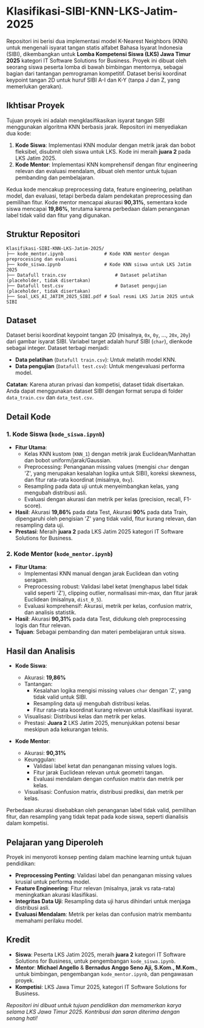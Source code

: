 # Klasifikasi-SIBI-KNN-LKS-Jatim-2025

Repositori ini berisi dua implementasi model K-Nearest Neighbors (KNN) untuk mengenali isyarat tangan statis alfabet Bahasa Isyarat Indonesia (SIBI), dikembangkan untuk **Lomba Kompetensi Siswa (LKS) Jawa Timur 2025** kategori IT Software Solutions for Business. Proyek ini dibuat oleh seorang siswa peserta lomba di bawah bimbingan mentornya, sebagai bagian dari tantangan pemrograman kompetitif. Dataset berisi koordinat keypoint tangan 2D untuk huruf SIBI A-I dan K-Y (tanpa J dan Z, yang memerlukan gerakan).

## Ikhtisar Proyek

Tujuan proyek ini adalah mengklasifikasikan isyarat tangan SIBI menggunakan algoritma KNN berbasis jarak. Repositori ini menyediakan dua kode:
1. **Kode Siswa**: Implementasi KNN modular dengan metrik jarak dan bobot fleksibel, disubmit oleh siswa untuk LKS. Kode ini meraih **juara 2** pada LKS Jatim 2025.
2. **Kode Mentor**: Implementasi KNN komprehensif dengan fitur engineering relevan dan evaluasi mendalam, dibuat oleh mentor untuk tujuan pembanding dan pembelajaran.

Kedua kode mencakup preprocessing data, feature engineering, pelatihan model, dan evaluasi, tetapi berbeda dalam pendekatan preprocessing dan pemilihan fitur. Kode mentor mencapai akurasi **90,31%**, sementara kode siswa mencapai **19,86%**, terutama karena perbedaan dalam penanganan label tidak valid dan fitur yang digunakan.

## Struktur Repositori

```
Klasifikasi-SIBI-KNN-LKS-Jatim-2025/
├── kode_mentor.ipynb               # Kode KNN mentor dengan preprocessing dan evaluasi
├── kode_siswa.ipynb                # Kode KNN siswa untuk LKS Jatim 2025
├── Datafull train.csv                  # Dataset pelatihan (placeholder, tidak disertakan)
├── Datafull test.csv                   # Dataset pengujian (placeholder, tidak disertakan)
├── Soal_LKS_AI_JATIM_2025_SIBI.pdf # Soal resmi LKS Jatim 2025 untuk SIBI
```

## Dataset

Dataset berisi koordinat keypoint tangan 2D (misalnya, `0x`, `0y`, ..., `20x`, `20y`) dari gambar isyarat SIBI. Variabel target adalah huruf SIBI (`char`), dienkode sebagai integer. Dataset terbagi menjadi:
- **Data pelatihan** (`Datafull train.csv`): Untuk melatih model KNN.
- **Data pengujian** (`Datafull test.csv`): Untuk mengevaluasi performa model.

**Catatan**: Karena aturan privasi dan kompetisi, dataset tidak disertakan. Anda dapat menggunakan dataset SIBI dengan format serupa di folder `data_train.csv` dan `data_test.csv`.

## Detail Kode

### 1. Kode Siswa (`kode_siswa.ipynb`)
- **Fitur Utama**:
  - Kelas KNN kustom (`KNN_1`) dengan metrik jarak Euclidean/Manhattan dan bobot uniform/jarak/Gaussian.
  - Preprocessing: Penanganan missing values (mengisi `char` dengan 'Z', yang merupakan kesalahan logika untuk SIBI), koreksi skewness, dan fitur rata-rata koordinat (misalnya, `0xy`).
  - Resampling pada data uji untuk menyeimbangkan kelas, yang mengubah distribusi asli.
  - Evaluasi dengan akurasi dan metrik per kelas (precision, recall, F1-score).
- **Hasil**: Akurasi **19,86%** pada data Test, Akurasi **90%** pada data Train, dipengaruhi oleh pengisian 'Z' yang tidak valid, fitur kurang relevan, dan resampling data uji.
- **Prestasi**: Meraih **juara 2** pada LKS Jatim 2025 kategori IT Software Solutions for Business.

### 2. Kode Mentor (`kode_mentor.ipynb`)
- **Fitur Utama**:
  - Implementasi KNN manual dengan jarak Euclidean dan voting seragam.
  - Preprocessing robust: Validasi label ketat (menghapus label tidak valid seperti 'Z'), clipping outlier, normalisasi min-max, dan fitur jarak Euclidean (misalnya, `dist_0_5`).
  - Evaluasi komprehensif: Akurasi, metrik per kelas, confusion matrix, dan analisis statistik.
- **Hasil**: Akurasi **90,31%** pada data Test, didukung oleh preprocessing logis dan fitur relevan.
- **Tujuan**: Sebagai pembanding dan materi pembelajaran untuk siswa.

## Hasil dan Analisis

- **Kode Siswa**:
  - Akurasi: **19,86%**
  - Tantangan:
    - Kesalahan logika mengisi missing values `char` dengan 'Z', yang tidak valid untuk SIBI.
    - Resampling data uji mengubah distribusi kelas.
    - Fitur rata-rata koordinat kurang relevan untuk klasifikasi isyarat.
  - Visualisasi: Distribusi kelas dan metrik per kelas.
  - Prestasi: **Juara 2** LKS Jatim 2025, menunjukkan potensi besar meskipun ada kekurangan teknis.

- **Kode Mentor**:
  - Akurasi: **90,31%**
  - Keunggulan:
    - Validasi label ketat dan penanganan missing values logis.
    - Fitur jarak Euclidean relevan untuk geometri tangan.
    - Evaluasi mendalam dengan confusion matrix dan metrik per kelas.
  - Visualisasi: Confusion matrix, distribusi prediksi, dan metrik per kelas.

Perbedaan akurasi disebabkan oleh penanganan label tidak valid, pemilihan fitur, dan resampling yang tidak tepat pada kode siswa, seperti dianalisis dalam kompetisi.

## Pelajaran yang Diperoleh

Proyek ini menyoroti konsep penting dalam machine learning untuk tujuan pendidikan:
- **Preprocessing Penting**: Validasi label dan penanganan missing values krusial untuk performa model.
- **Feature Engineering**: Fitur relevan (misalnya, jarak vs rata-rata) meningkatkan akurasi klasifikasi.
- **Integritas Data Uji**: Resampling data uji harus dihindari untuk menjaga distribusi asli.
- **Evaluasi Mendalam**: Metrik per kelas dan confusion matrix membantu memahami perilaku model.

## Kredit

- **Siswa**: Peserta LKS Jatim 2025, meraih **juara 2** kategori IT Software Solutions for Business, untuk pengembangan `kode_siswa.ipynb`.
- **Mentor**: **Michael Angello** & **Bernadus Anggo Seno Aji, S.Kom., M.Kom.**, untuk bimbingan, pengembangan `kode_mentor.ipynb`, dan pengawasan proyek.
- **Kompetisi**: LKS Jawa Timur 2025, kategori IT Software Solutions for Business.

*Repositori ini dibuat untuk tujuan pendidikan dan memamerkan karya selama LKS Jawa Timur 2025. Kontribusi dan saran diterima dengan senang hati!*
